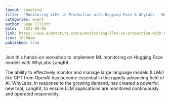 ```yaml
---
layout: speaking
title:  "Monitoring LLMs in Production with Hugging Face & WhyLabs - Workshop"
categories: event
author: Sage Elliott
date:   2023-08-06
link: https://www.eventbrite.com/e/monitoring-llms-in-production-with-hugging-face-whylabs-tickets-667887719147?aff=sage
time: 10:00am
published: true
---
```

Join this hands-on workshop to implement ML monitoring on Hugging Face models with WhyLabs LangKit.

The ability to effectively monitor and manage large language models (LLMs) like GPT from OpenAI has become essential in the rapidly advancing field of AI. WhyLabs, in response to the growing demand, has created a powerful new tool, LangKit, to ensure LLM applications are monitored continuously and operated responsibly.

